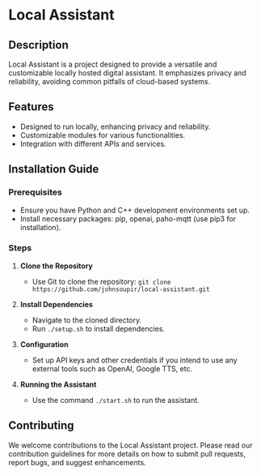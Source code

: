# Local Assistant

## Description

Local Assistant is a project designed to provide a versatile and customizable locally hosted digital assistant. It emphasizes privacy and reliability, avoiding common pitfalls of cloud-based systems. 

## Features
- Designed to run locally, enhancing privacy and reliability.
- Customizable modules for various functionalities.
- Integration with different APIs and services.


## Installation Guide

### Prerequisites

- Ensure you have Python and C++ development environments set up.
- Install necessary packages: pip, openai, paho-mqtt (use pip3 for installation).

### Steps

1. **Clone the Repository**
   - Use Git to clone the repository: `git clone https://github.com/johnsoupir/local-assistant.git`
   
2. **Install Dependencies**
   - Navigate to the cloned directory.
   - Run `./setup.sh` to install dependencies.


3. **Configuration**
   - Set up API keys and other credentials if you intend to use any external tools such as OpenAI, Google TTS, etc.

4. **Running the Assistant**
   - Use the command `./start.sh` to run the assistant.

## Contributing

We welcome contributions to the Local Assistant project. Please read our contribution guidelines for more details on how to submit pull requests, report bugs, and suggest enhancements.
